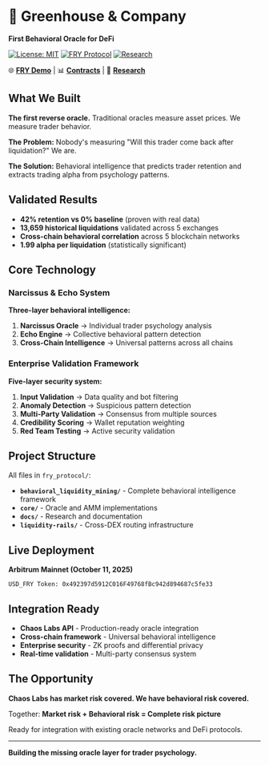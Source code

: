 # 🍟 Greenhouse & Company

**First Behavioral Oracle for DeFi**

[![License: MIT](https://img.shields.io/badge/License-MIT-yellow.svg)](https://opensource.org/licenses/MIT)
[![FRY Protocol](https://img.shields.io/badge/FRY-Live%20on%20Arbitrum-green.svg)](https://arbiscan.io/address/0x492397d5912C016F49768fBc942d894687c5fe33)
[![Research](https://img.shields.io/badge/Research-Mirror-blue.svg)](https://mirror.xyz/0xf551aF8d5373B042DBB9F0933C59213B534174e4)

🌐 **[FRY Demo](https://aidanduffy68-prog.github.io/USD_FRY/)** | 📊 **[Contracts](https://arbiscan.io/address/0x492397d5912C016F49768fBc942d894687c5fe33)** | 📝 **[Research](https://mirror.xyz/0xf551aF8d5373B042DBB9F0933C59213B534174e4)**

## What We Built

**The first reverse oracle.** Traditional oracles measure asset prices. We measure trader behavior.

**The Problem:** Nobody's measuring "Will this trader come back after liquidation?" We are.

**The Solution:** Behavioral intelligence that predicts trader retention and extracts trading alpha from psychology patterns.

## Validated Results

- **42% retention vs 0% baseline** (proven with real data)
- **13,659 historical liquidations** validated across 5 exchanges
- **Cross-chain behavioral correlation** across 5 blockchain networks
- **1.99 alpha per liquidation** (statistically significant)

## Core Technology

### Narcissus & Echo System
**Three-layer behavioral intelligence:**
1. **Narcissus Oracle** → Individual trader psychology analysis
2. **Echo Engine** → Collective behavioral pattern detection  
3. **Cross-Chain Intelligence** → Universal patterns across all chains

### Enterprise Validation Framework
**Five-layer security system:**
1. **Input Validation** → Data quality and bot filtering
2. **Anomaly Detection** → Suspicious pattern detection
3. **Multi-Party Validation** → Consensus from multiple sources
4. **Credibility Scoring** → Wallet reputation weighting
5. **Red Team Testing** → Active security validation

## Project Structure

All files in `fry_protocol/`:
- **`behavioral_liquidity_mining/`** - Complete behavioral intelligence framework
- **`core/`** - Oracle and AMM implementations
- **`docs/`** - Research and documentation
- **`liquidity-rails/`** - Cross-DEX routing infrastructure

## Live Deployment

**Arbitrum Mainnet (October 11, 2025)**
```
USD_FRY Token: 0x492397d5912C016F49768fBc942d894687c5fe33
```

## Integration Ready

- **Chaos Labs API** - Production-ready oracle integration
- **Cross-chain framework** - Universal behavioral intelligence
- **Enterprise security** - ZK proofs and differential privacy
- **Real-time validation** - Multi-party consensus system

## The Opportunity

**Chaos Labs has market risk covered. We have behavioral risk covered.**

Together: **Market risk + Behavioral risk = Complete risk picture**

Ready for integration with existing oracle networks and DeFi protocols.

---

**Building the missing oracle layer for trader psychology.**